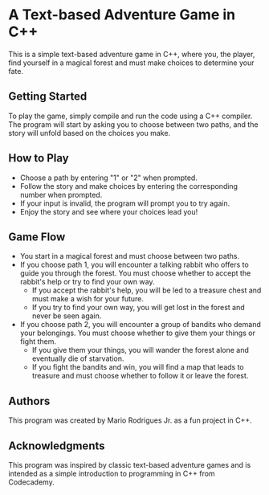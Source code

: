 # A Text-based Adventure Game in C++

This is a simple text-based adventure game in C++, where you, the player, find yourself in a magical forest and must make choices to determine your fate.

## Getting Started

To play the game, simply compile and run the code using a C++ compiler. The program will start by asking you to choose between two paths, and the story will unfold based on the choices you make.

## How to Play

- Choose a path by entering "1" or "2" when prompted.
- Follow the story and make choices by entering the corresponding number when prompted.
- If your input is invalid, the program will prompt you to try again.
- Enjoy the story and see where your choices lead you!

## Game Flow

- You start in a magical forest and must choose between two paths.
- If you choose path 1, you will encounter a talking rabbit who offers to guide you through the forest. You must choose whether to accept the rabbit's help or try to find your own way.
  - If you accept the rabbit's help, you will be led to a treasure chest and must make a wish for your future.
  - If you try to find your own way, you will get lost in the forest and never be seen again.
- If you choose path 2, you will encounter a group of bandits who demand your belongings. You must choose whether to give them your things or fight them.
  - If you give them your things, you will wander the forest alone and eventually die of starvation.
  - If you fight the bandits and win, you will find a map that leads to treasure and must choose whether to follow it or leave the forest.

## Authors

This program was created by Mario Rodrigues Jr. as a fun project in C++.

## Acknowledgments

This program was inspired by classic text-based adventure games and is intended as a simple introduction to programming in C++ from Codecademy.